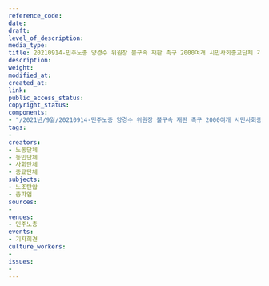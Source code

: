 ```yaml
---
reference_code: 
date: 
draft: 
level_of_description: 
media_type: 
title: 20210914-민주노총 양경수 위원장 불구속 재판 촉구 2000여개 시민사회종교단체 기자회견
description: 
weight: 
modified_at: 
created_at: 
link: 
public_access_status: 
copyright_status: 
components:
- "/2021년/9월/20210914-민주노총 양경수 위원장 불구속 재판 촉구 2000여개 시민사회종교단체 기자회견/_1D24929.jpg"
tags:
- 
creators:
- 노동단체
- 농민단체
- 사회단체
- 종교단체
subjects:
- 노조탄압
- 총파업
sources:
- 
venues:
- 민주노총
events:
- 기자회견
culture_workers:
- 
issues:
- 
---
```

